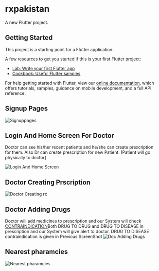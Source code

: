 # rxpakistan 

A new Flutter project.

## Getting Started

This project is a starting point for a Flutter application.

A few resources to get you started if this is your first Flutter project:

- [Lab: Write your first Flutter app](https://flutter.dev/docs/get-started/codelab)
- [Cookbook: Useful Flutter samples](https://flutter.dev/docs/cookbook)

For help getting started with Flutter, view our
[online documentation](https://flutter.dev/docs), which offers tutorials,
samples, guidance on mobile development, and a full API reference.


## Signup Pages
![Signuppages](https://user-images.githubusercontent.com/81414269/177490927-8f77b907-960f-4fa2-9187-543b879484ee.png)

## Login And Home Screen For Doctor
Doctor can see his/her recent patients and he/she can create prexcription for them.
Also Dr can create prescription for new Patient.
[Patient will go physically to doctor]

![Login And Home Screen](https://user-images.githubusercontent.com/81414269/177491191-b9fa0d64-5f69-4804-b81d-ced5340952b7.png)

## Doctor Creating Prscription

![Doctor Creating rx](https://user-images.githubusercontent.com/81414269/177494004-c8bc60d8-0107-47f7-9ab3-f9a182e2b871.png)

## Doctor Adding Drugs
Doctor will add medicines to prescription and our System will check [CONTRAINDICATION](https://www.google.com/search?q=contraindication&oq=contraindication&aqs=chrome..69i57.14176j0j1&sourceid=chrome&ie=UTF-8#bsht=CgRmYnNtEgQIBBAA)Both DRUG TO DRUG and DRUG TO DISEASE in prescription and our System will give alert to doctor. DRUG TO DISEASE contraindication is given in Previous ScreenShot
![Doc Adding Drugs](https://user-images.githubusercontent.com/81414269/177494275-a51f87c4-60d9-4f62-a2b0-bdab54e9b02b.png)

## Nearest pharamcies
![Nearest pharamcies](https://user-images.githubusercontent.com/81414269/177495861-1085f929-ff52-49ce-aa94-26b4182154a4.png)






